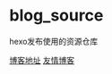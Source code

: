 # blog_source
hexo发布使用的资源仓库

[博客地址](https://qumeiyu.github.io/)
[友情博客](https://newgr8player.github.io/)